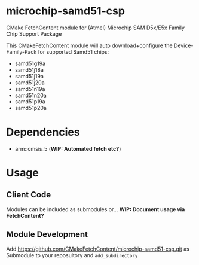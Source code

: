 # microchip-samd51-csp
CMake FetchContent module for (Atmel) Microchip SAM D5x/E5x Family Chip Support Package

This CMakeFetchContent module will auto download+configure the Device-Family-Pack for supported Samd51 chips:
- samd51g19a
- samd51j18a
- samd51j19a
- samd51j20a
- samd51n19a
- samd51n20a
- samd51p19a
- samd51p20a

# Dependencies
- arm::cmsis_5 (**WIP: Automated fetch etc?**)

# Usage

## Client Code
Modules can be included as submodules or... **WIP: Document usage via FetchContent?**

## Module Development
Add https://github.com/CMakeFetchContent/microchip-samd51-csp.git as Submodule to your reposuitory and `add_subdirectory` 